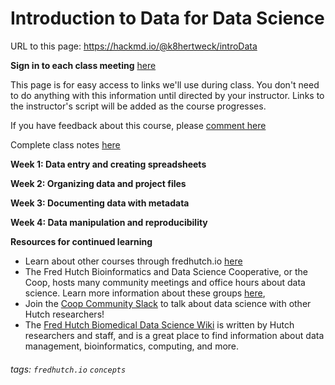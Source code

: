 Introduction to Data for Data Science
====

URL to this page: https://hackmd.io/@k8hertweck/introData

**Sign in to each class meeting** [here](https://goo.gl/forms/j4MbWJuPoIYeJET12)

This page is for easy access to links we'll use during class. You don't need to do anything with this information until directed by your instructor. Links to the instructor's script will be added as the course progresses.

If you have feedback about this course, please [comment here](https://goo.gl/forms/Bw8dTV0Wghq2iG5i2)

Complete class notes [here](https://github.com/fredhutchio/data_for_data_science)

**Week 1: Data entry and creating spreadsheets**


**Week 2: Organizing data and project files**


**Week 3: Documenting data with metadata**


**Week 4: Data manipulation and reproducibility**

**Resources for continued learning**
* Learn about other courses through fredhutch.io [here](http://www.fredhutch.io/resources/)
* The Fred Hutch Bioinformatics and Data Science Cooperative, or the Coop, hosts many community meetings and office hours about data science. Learn more information about these groups [here](https://research.fhcrc.org/coop/en/community/hosted-groups.html), 
* Join the [Coop Community Slack](https://join.slack.com/t/fhbig/shared_invite/enQtMzUyMDIxNzk3MDU3LWE5NGUyMTY1NGU0N2VmMmEyNTM5YzM1MmNlMTk2YmM1OWNkMmJiNTQxMTQ4OTNkMTFjMjk3M2Q0MzkwYzQ3NDA) to talk about data science with other Hutch researchers! 
* The [Fred Hutch Biomedical Data Science Wiki](https://sciwiki.fredhutch.org) is written by Hutch researchers and staff, and is a great place to find information about data management, bioinformatics, computing, and more.

###### tags: `fredhutch.io` `concepts`
